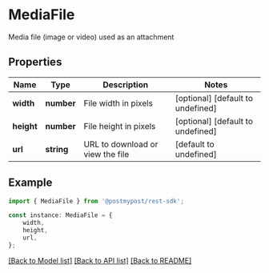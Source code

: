 # MediaFile

Media file (image or video) used as an attachment

## Properties

Name | Type | Description | Notes
------------ | ------------- | ------------- | -------------
**width** | **number** | File width in pixels | [optional] [default to undefined]
**height** | **number** | File height in pixels | [optional] [default to undefined]
**url** | **string** | URL to download or view the file | [default to undefined]

## Example

```typescript
import { MediaFile } from '@postmypost/rest-sdk';

const instance: MediaFile = {
    width,
    height,
    url,
};
```

[[Back to Model list]](../README.md#documentation-for-models) [[Back to API list]](../README.md#documentation-for-api-endpoints) [[Back to README]](../README.md)
